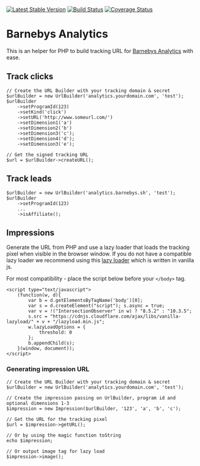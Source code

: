[![Latest Stable Version](https://poser.pugx.org/barnebys/analytics-php/v/stable)](https://packagist.org/packages/barnebys/analytics-php)
[![Build Status](https://travis-ci.org/barnebys/analytics-php.svg?branch=master)](https://travis-ci.org/barnebys/analytics-php)
[![Coverage Status](https://coveralls.io/repos/github/barnebys/analytics-php/badge.svg?branch=master)](https://coveralls.io/github/barnebys/https://travis-ci.org/barnebys/analytics-php?branch=master)


# Barnebys Analytics

This is an helper for PHP to build tracking URL for [Barnebys Analytics](https://github.com/barnebys/analytics) with ease.

## Track clicks

```
// Create the URL Builder with your tracking domain & secret
$urlBuilder = new UrlBuilder('analytics.yourdomain.com', 'test');
$urlBuilder
    ->setProgramId(123)
    ->setKind('click')
    ->setURL('http://www.someurl.com/')
    ->setDimension1('a')
    ->setDimension2('b')
    ->setDimension3('c');
    ->setDimension4('d');
    ->setDimension3('e');

// Get the signed tracking URL
$url = $urlBuilder->createURL();
```

## Track leads

```
$urlBuilder = new UrlBuilder('analytics.barnebys.sh', 'test');
$urlBuilder
    ->setProgramId(123)
    ...
    ->isAffiliate();
``` 

## Impressions

Generate the URL from PHP and use a lazy loader that loads the tracking pixel 
when visible in the browser window. If you do not have a compatible lazy loader we 
recommend using this [lazy loader](https://github.com/verlok/lazyload) which is written in vanilla js. 


For most compatibility - place the script below before your `</body>` tag.

```
<script type="text/javascript">
    (function(w, d){
        var b = d.getElementsByTagName('body')[0];
        var s = d.createElement("script"); s.async = true;
        var v = !("IntersectionObserver" in w) ? "8.5.2" : "10.3.5";
        s.src = "https://cdnjs.cloudflare.com/ajax/libs/vanilla-lazyload/" + v + "/lazyload.min.js";
        w.lazyLoadOptions = {
            threshold: 0
        };
        b.appendChild(s);
    }(window, document));
</script>
```

### Generating impression URL

```
// Create the URL Builder with your tracking domain & secret
$urlBuilder = new UrlBuilder('analytics.yourdomain.com', 'test');

// Create the impression passing on UrlBuilder, program id and optional dimensions 1-3
$impression = new Impression($urlBuilder, '123', 'a', 'b', 'c');

// Get the URL for the tracking pixel 
$url = $impression->getURL();

// Or by using the magic function toString
echo $impression;

// Or output image tag for lazy load
$impression->image();

```


